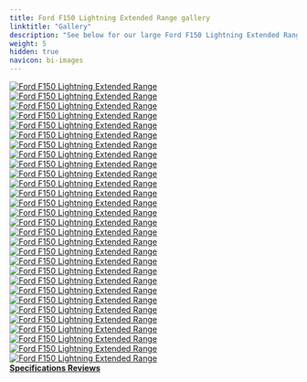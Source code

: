 ```yaml
---
title: Ford F150 Lightning Extended Range gallery
linktitle: "Gallery"
description: "See below for our large Ford F150 Lightning Extended Range image gallery. Click pictures for high-resolution versions."
weight: 5
hidden: true
navicon: bi-images
---
```

<!-- markdownlint-disable MD033 -->
<div class="row" id ="my-gallery">
	<div class="pswp-grid-item col-6 col-md-4">
		<a href="https://media.evkx.net/multimedia/models/ford/f150_lightning/f150_lightning_extended_range/camping_1.jpg"
data-pswp-src="https://media.evkx.net/multimedia/models/ford/f150_lightning/f150_lightning_extended_range/camping_1.jpg"
data-pswp-width="3000"
data-pswp-height="1717" 
target="_blank">
			<img src="https://media.evkx.net/multimedia/models/ford/f150_lightning/f150_lightning_extended_range/camping_1_xst.jpg" alt="Ford F150 Lightning Extended Range" class="img-fluid " />
		</a>
	</div>
	<div class="pswp-grid-item col-6 col-md-4">
		<a href="https://media.evkx.net/multimedia/models/ford/f150_lightning/f150_lightning_extended_range/camping_2.jpg"
data-pswp-src="https://media.evkx.net/multimedia/models/ford/f150_lightning/f150_lightning_extended_range/camping_2.jpg"
data-pswp-width="3000"
data-pswp-height="1554" 
target="_blank">
			<img src="https://media.evkx.net/multimedia/models/ford/f150_lightning/f150_lightning_extended_range/camping_2_xst.jpg" alt="Ford F150 Lightning Extended Range" class="img-fluid " />
		</a>
	</div>
	<div class="pswp-grid-item col-6 col-md-4">
		<a href="https://media.evkx.net/multimedia/models/ford/f150_lightning/f150_lightning_extended_range/charging_1.jpg"
data-pswp-src="https://media.evkx.net/multimedia/models/ford/f150_lightning/f150_lightning_extended_range/charging_1.jpg"
data-pswp-width="3000"
data-pswp-height="1506" 
target="_blank">
			<img src="https://media.evkx.net/multimedia/models/ford/f150_lightning/f150_lightning_extended_range/charging_1_xst.jpg" alt="Ford F150 Lightning Extended Range" class="img-fluid " />
		</a>
	</div>
	<div class="pswp-grid-item col-6 col-md-4">
		<a href="https://media.evkx.net/multimedia/models/ford/f150_lightning/f150_lightning_extended_range/exterior_1.jpg"
data-pswp-src="https://media.evkx.net/multimedia/models/ford/f150_lightning/f150_lightning_extended_range/exterior_1.jpg"
data-pswp-width="3000"
data-pswp-height="1595" 
target="_blank">
			<img src="https://media.evkx.net/multimedia/models/ford/f150_lightning/f150_lightning_extended_range/exterior_1_xst.jpg" alt="Ford F150 Lightning Extended Range" class="img-fluid " />
		</a>
	</div>
	<div class="pswp-grid-item col-6 col-md-4">
		<a href="https://media.evkx.net/multimedia/models/ford/f150_lightning/f150_lightning_extended_range/exterior_2.jpg"
data-pswp-src="https://media.evkx.net/multimedia/models/ford/f150_lightning/f150_lightning_extended_range/exterior_2.jpg"
data-pswp-width="3000"
data-pswp-height="1848" 
target="_blank">
			<img src="https://media.evkx.net/multimedia/models/ford/f150_lightning/f150_lightning_extended_range/exterior_2_xst.jpg" alt="Ford F150 Lightning Extended Range" class="img-fluid " />
		</a>
	</div>
	<div class="pswp-grid-item col-6 col-md-4">
		<a href="https://media.evkx.net/multimedia/models/ford/f150_lightning/f150_lightning_extended_range/exterior_3.jpg"
data-pswp-src="https://media.evkx.net/multimedia/models/ford/f150_lightning/f150_lightning_extended_range/exterior_3.jpg"
data-pswp-width="3000"
data-pswp-height="1121" 
target="_blank">
			<img src="https://media.evkx.net/multimedia/models/ford/f150_lightning/f150_lightning_extended_range/exterior_3_xst.jpg" alt="Ford F150 Lightning Extended Range" class="img-fluid " />
		</a>
	</div>
	<div class="pswp-grid-item col-6 col-md-4">
		<a href="https://media.evkx.net/multimedia/models/ford/f150_lightning/f150_lightning_extended_range/exterior_4.jpg"
data-pswp-src="https://media.evkx.net/multimedia/models/ford/f150_lightning/f150_lightning_extended_range/exterior_4.jpg"
data-pswp-width="3000"
data-pswp-height="1439" 
target="_blank">
			<img src="https://media.evkx.net/multimedia/models/ford/f150_lightning/f150_lightning_extended_range/exterior_4_xst.jpg" alt="Ford F150 Lightning Extended Range" class="img-fluid " />
		</a>
	</div>
	<div class="pswp-grid-item col-6 col-md-4">
		<a href="https://media.evkx.net/multimedia/models/ford/f150_lightning/f150_lightning_extended_range/exterior_5.jpg"
data-pswp-src="https://media.evkx.net/multimedia/models/ford/f150_lightning/f150_lightning_extended_range/exterior_5.jpg"
data-pswp-width="3000"
data-pswp-height="1633" 
target="_blank">
			<img src="https://media.evkx.net/multimedia/models/ford/f150_lightning/f150_lightning_extended_range/exterior_5_xst.jpg" alt="Ford F150 Lightning Extended Range" class="img-fluid " />
		</a>
	</div>
	<div class="pswp-grid-item col-6 col-md-4">
		<a href="https://media.evkx.net/multimedia/models/ford/f150_lightning/f150_lightning_extended_range/frontseats_1.jpg"
data-pswp-src="https://media.evkx.net/multimedia/models/ford/f150_lightning/f150_lightning_extended_range/frontseats_1.jpg"
data-pswp-width="3000"
data-pswp-height="1687" 
target="_blank">
			<img src="https://media.evkx.net/multimedia/models/ford/f150_lightning/f150_lightning_extended_range/frontseats_1_xst.jpg" alt="Ford F150 Lightning Extended Range" class="img-fluid " />
		</a>
	</div>
	<div class="pswp-grid-item col-6 col-md-4">
		<a href="https://media.evkx.net/multimedia/models/ford/f150_lightning/f150_lightning_extended_range/frunk_1.jpg"
data-pswp-src="https://media.evkx.net/multimedia/models/ford/f150_lightning/f150_lightning_extended_range/frunk_1.jpg"
data-pswp-width="3000"
data-pswp-height="1687" 
target="_blank">
			<img src="https://media.evkx.net/multimedia/models/ford/f150_lightning/f150_lightning_extended_range/frunk_1_xst.jpg" alt="Ford F150 Lightning Extended Range" class="img-fluid " />
		</a>
	</div>
	<div class="pswp-grid-item col-6 col-md-4">
		<a href="https://media.evkx.net/multimedia/models/ford/f150_lightning/f150_lightning_extended_range/headlights_1.jpg"
data-pswp-src="https://media.evkx.net/multimedia/models/ford/f150_lightning/f150_lightning_extended_range/headlights_1.jpg"
data-pswp-width="3000"
data-pswp-height="1687" 
target="_blank">
			<img src="https://media.evkx.net/multimedia/models/ford/f150_lightning/f150_lightning_extended_range/headlights_1_xst.jpg" alt="Ford F150 Lightning Extended Range" class="img-fluid " />
		</a>
	</div>
	<div class="pswp-grid-item col-6 col-md-4">
		<a href="https://media.evkx.net/multimedia/models/ford/f150_lightning/f150_lightning_extended_range/headlights_3.jpg"
data-pswp-src="https://media.evkx.net/multimedia/models/ford/f150_lightning/f150_lightning_extended_range/headlights_3.jpg"
data-pswp-width="3000"
data-pswp-height="1687" 
target="_blank">
			<img src="https://media.evkx.net/multimedia/models/ford/f150_lightning/f150_lightning_extended_range/headlights_3_xst.jpg" alt="Ford F150 Lightning Extended Range" class="img-fluid " />
		</a>
	</div>
	<div class="pswp-grid-item col-6 col-md-4">
		<a href="https://media.evkx.net/multimedia/models/ford/f150_lightning/f150_lightning_extended_range/interior_1.jpg"
data-pswp-src="https://media.evkx.net/multimedia/models/ford/f150_lightning/f150_lightning_extended_range/interior_1.jpg"
data-pswp-width="3000"
data-pswp-height="1687" 
target="_blank">
			<img src="https://media.evkx.net/multimedia/models/ford/f150_lightning/f150_lightning_extended_range/interior_1_xst.jpg" alt="Ford F150 Lightning Extended Range" class="img-fluid " />
		</a>
	</div>
	<div class="pswp-grid-item col-6 col-md-4">
		<a href="https://media.evkx.net/multimedia/models/ford/f150_lightning/f150_lightning_extended_range/lights_1.jpg"
data-pswp-src="https://media.evkx.net/multimedia/models/ford/f150_lightning/f150_lightning_extended_range/lights_1.jpg"
data-pswp-width="3000"
data-pswp-height="1687" 
target="_blank">
			<img src="https://media.evkx.net/multimedia/models/ford/f150_lightning/f150_lightning_extended_range/lights_1_xst.jpg" alt="Ford F150 Lightning Extended Range" class="img-fluid " />
		</a>
	</div>
	<div class="pswp-grid-item col-6 col-md-4">
		<a href="https://media.evkx.net/multimedia/models/ford/f150_lightning/f150_lightning_extended_range/main_1.jpg"
data-pswp-src="https://media.evkx.net/multimedia/models/ford/f150_lightning/f150_lightning_extended_range/main_1.jpg"
data-pswp-width="3000"
data-pswp-height="1571" 
target="_blank">
			<img src="https://media.evkx.net/multimedia/models/ford/f150_lightning/f150_lightning_extended_range/main_1_xst.jpg" alt="Ford F150 Lightning Extended Range" class="img-fluid " />
		</a>
	</div>
	<div class="pswp-grid-item col-6 col-md-4">
		<a href="https://media.evkx.net/multimedia/models/ford/f150_lightning/f150_lightning_extended_range/screens_1.jpg"
data-pswp-src="https://media.evkx.net/multimedia/models/ford/f150_lightning/f150_lightning_extended_range/screens_1.jpg"
data-pswp-width="3000"
data-pswp-height="1687" 
target="_blank">
			<img src="https://media.evkx.net/multimedia/models/ford/f150_lightning/f150_lightning_extended_range/screens_1_xst.jpg" alt="Ford F150 Lightning Extended Range" class="img-fluid " />
		</a>
	</div>
	<div class="pswp-grid-item col-6 col-md-4">
		<a href="https://media.evkx.net/multimedia/models/ford/f150_lightning/f150_lightning_extended_range/screens_2.jpg"
data-pswp-src="https://media.evkx.net/multimedia/models/ford/f150_lightning/f150_lightning_extended_range/screens_2.jpg"
data-pswp-width="3000"
data-pswp-height="1687" 
target="_blank">
			<img src="https://media.evkx.net/multimedia/models/ford/f150_lightning/f150_lightning_extended_range/screens_2_xst.jpg" alt="Ford F150 Lightning Extended Range" class="img-fluid " />
		</a>
	</div>
	<div class="pswp-grid-item col-6 col-md-4">
		<a href="https://media.evkx.net/multimedia/models/ford/f150_lightning/f150_lightning_extended_range/screens_3.jpg"
data-pswp-src="https://media.evkx.net/multimedia/models/ford/f150_lightning/f150_lightning_extended_range/screens_3.jpg"
data-pswp-width="3000"
data-pswp-height="1687" 
target="_blank">
			<img src="https://media.evkx.net/multimedia/models/ford/f150_lightning/f150_lightning_extended_range/screens_3_xst.jpg" alt="Ford F150 Lightning Extended Range" class="img-fluid " />
		</a>
	</div>
	<div class="pswp-grid-item col-6 col-md-4">
		<a href="https://media.evkx.net/multimedia/models/ford/f150_lightning/f150_lightning_extended_range/screens_4.jpg"
data-pswp-src="https://media.evkx.net/multimedia/models/ford/f150_lightning/f150_lightning_extended_range/screens_4.jpg"
data-pswp-width="3000"
data-pswp-height="1687" 
target="_blank">
			<img src="https://media.evkx.net/multimedia/models/ford/f150_lightning/f150_lightning_extended_range/screens_4_xst.jpg" alt="Ford F150 Lightning Extended Range" class="img-fluid " />
		</a>
	</div>
	<div class="pswp-grid-item col-6 col-md-4">
		<a href="https://media.evkx.net/multimedia/models/ford/f150_lightning/f150_lightning_extended_range/screens_5.jpg"
data-pswp-src="https://media.evkx.net/multimedia/models/ford/f150_lightning/f150_lightning_extended_range/screens_5.jpg"
data-pswp-width="3000"
data-pswp-height="1687" 
target="_blank">
			<img src="https://media.evkx.net/multimedia/models/ford/f150_lightning/f150_lightning_extended_range/screens_5_xst.jpg" alt="Ford F150 Lightning Extended Range" class="img-fluid " />
		</a>
	</div>
	<div class="pswp-grid-item col-6 col-md-4">
		<a href="https://media.evkx.net/multimedia/models/ford/f150_lightning/f150_lightning_extended_range/suspension_1.jpg"
data-pswp-src="https://media.evkx.net/multimedia/models/ford/f150_lightning/f150_lightning_extended_range/suspension_1.jpg"
data-pswp-width="3000"
data-pswp-height="1687" 
target="_blank">
			<img src="https://media.evkx.net/multimedia/models/ford/f150_lightning/f150_lightning_extended_range/suspension_1_xst.jpg" alt="Ford F150 Lightning Extended Range" class="img-fluid " />
		</a>
	</div>
	<div class="pswp-grid-item col-6 col-md-4">
		<a href="https://media.evkx.net/multimedia/models/ford/f150_lightning/f150_lightning_extended_range/trailer_1.jpg"
data-pswp-src="https://media.evkx.net/multimedia/models/ford/f150_lightning/f150_lightning_extended_range/trailer_1.jpg"
data-pswp-width="3000"
data-pswp-height="1534" 
target="_blank">
			<img src="https://media.evkx.net/multimedia/models/ford/f150_lightning/f150_lightning_extended_range/trailer_1_xst.jpg" alt="Ford F150 Lightning Extended Range" class="img-fluid " />
		</a>
	</div>
	<div class="pswp-grid-item col-6 col-md-4">
		<a href="https://media.evkx.net/multimedia/models/ford/f150_lightning/f150_lightning_extended_range/trailer_2.jpg"
data-pswp-src="https://media.evkx.net/multimedia/models/ford/f150_lightning/f150_lightning_extended_range/trailer_2.jpg"
data-pswp-width="3000"
data-pswp-height="1154" 
target="_blank">
			<img src="https://media.evkx.net/multimedia/models/ford/f150_lightning/f150_lightning_extended_range/trailer_2_xst.jpg" alt="Ford F150 Lightning Extended Range" class="img-fluid " />
		</a>
	</div>
	<div class="pswp-grid-item col-6 col-md-4">
		<a href="https://media.evkx.net/multimedia/models/ford/f150_lightning/f150_lightning_extended_range/trailer_3.jpg"
data-pswp-src="https://media.evkx.net/multimedia/models/ford/f150_lightning/f150_lightning_extended_range/trailer_3.jpg"
data-pswp-width="3000"
data-pswp-height="1296" 
target="_blank">
			<img src="https://media.evkx.net/multimedia/models/ford/f150_lightning/f150_lightning_extended_range/trailer_3_xst.jpg" alt="Ford F150 Lightning Extended Range" class="img-fluid " />
		</a>
	</div>
	<div class="pswp-grid-item col-6 col-md-4">
		<a href="https://media.evkx.net/multimedia/models/ford/f150_lightning/f150_lightning_extended_range/trailer_4.jpg"
data-pswp-src="https://media.evkx.net/multimedia/models/ford/f150_lightning/f150_lightning_extended_range/trailer_4.jpg"
data-pswp-width="3000"
data-pswp-height="1687" 
target="_blank">
			<img src="https://media.evkx.net/multimedia/models/ford/f150_lightning/f150_lightning_extended_range/trailer_4_xst.jpg" alt="Ford F150 Lightning Extended Range" class="img-fluid " />
		</a>
	</div>
	<div class="pswp-grid-item col-6 col-md-4">
		<a href="https://media.evkx.net/multimedia/models/ford/f150_lightning/f150_lightning_extended_range/trunk_1.jpg"
data-pswp-src="https://media.evkx.net/multimedia/models/ford/f150_lightning/f150_lightning_extended_range/trunk_1.jpg"
data-pswp-width="3000"
data-pswp-height="1264" 
target="_blank">
			<img src="https://media.evkx.net/multimedia/models/ford/f150_lightning/f150_lightning_extended_range/trunk_1_xst.jpg" alt="Ford F150 Lightning Extended Range" class="img-fluid " />
		</a>
	</div>
	<div class="pswp-grid-item col-6 col-md-4">
		<a href="https://media.evkx.net/multimedia/models/ford/f150_lightning/f150_lightning_extended_range/trunk_2.jpg"
data-pswp-src="https://media.evkx.net/multimedia/models/ford/f150_lightning/f150_lightning_extended_range/trunk_2.jpg"
data-pswp-width="3000"
data-pswp-height="1687" 
target="_blank">
			<img src="https://media.evkx.net/multimedia/models/ford/f150_lightning/f150_lightning_extended_range/trunk_2_xst.jpg" alt="Ford F150 Lightning Extended Range" class="img-fluid " />
		</a>
	</div>
	<div class="pswp-grid-item col-6 col-md-4">
		<a href="https://media.evkx.net/multimedia/models/ford/f150_lightning/f150_lightning_extended_range/trunk_3.jpg"
data-pswp-src="https://media.evkx.net/multimedia/models/ford/f150_lightning/f150_lightning_extended_range/trunk_3.jpg"
data-pswp-width="3000"
data-pswp-height="1687" 
target="_blank">
			<img src="https://media.evkx.net/multimedia/models/ford/f150_lightning/f150_lightning_extended_range/trunk_3_xst.jpg" alt="Ford F150 Lightning Extended Range" class="img-fluid " />
		</a>
	</div>
	<div class="pswp-grid-item col-6 col-md-4">
		<a href="https://media.evkx.net/multimedia/models/ford/f150_lightning/f150_lightning_extended_range/v2l_1.jpg"
data-pswp-src="https://media.evkx.net/multimedia/models/ford/f150_lightning/f150_lightning_extended_range/v2l_1.jpg"
data-pswp-width="3000"
data-pswp-height="1915" 
target="_blank">
			<img src="https://media.evkx.net/multimedia/models/ford/f150_lightning/f150_lightning_extended_range/v2l_1_xst.jpg" alt="Ford F150 Lightning Extended Range" class="img-fluid " />
		</a>
	</div>
</div>
<script type="module">
  import PhotoSwipeLightbox from '/js/photoswipe-lightbox.esm.js';
    const lightbox = new PhotoSwipeLightbox({
       gallery: '#my-gallery',
        children: 'a',
        pswpModule: () => import('/js/photoswipe.esm.js')
    });
lightbox.init();
</script>
<div class="mt-3 mb-3">
<a href="../specifications/" class="text-decoration-none text-black">
<strong><i class="bi-arrow-left"></i> Specifications </strong>
</a>
<a href="../reviews/" class="text-decoration-none text-black float-end">
<strong>Reviews <i class="bi-arrow-right"></i></strong>
</a>
</div>
